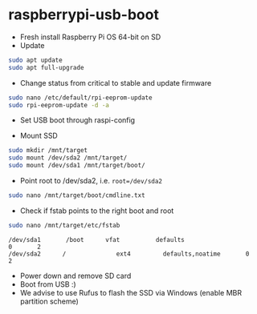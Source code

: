 # raspberrypi-usb-boot

- Fresh install Raspberry Pi OS 64-bit on SD
- Update

```sh
sudo apt update
sudo apt full-upgrade
```
- Change status from critical to stable and update firmware
```sh
sudo nano /etc/default/rpi-eeprom-update
sudo rpi-eeprom-update -d -a
```

- Set USB boot through raspi-config

- Mount SSD
```sh
sudo mkdir /mnt/target
sudo mount /dev/sda2 /mnt/target/
sudo mount /dev/sda1 /mnt/target/boot/
```

- Point root to /dev/sda2, i.e. `root=/dev/sda2`
```sh
sudo nano /mnt/target/boot/cmdline.txt
```

- Check if fstab points to the right boot and root

```sh
sudo nano /mnt/target/etc/fstab
```

```
/dev/sda1       /boot      vfat          defaults                     0       2
/dev/sda2      /              ext4         defaults,noatime       0       2
```

- Power down and remove SD card
- Boot from USB :)
- We advise to use Rufus to flash the SSD via Windows (enable MBR partition scheme)

